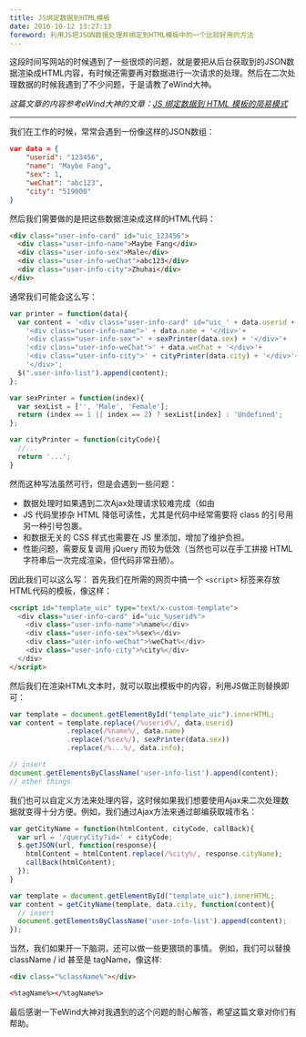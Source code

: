 ```yaml
---
title: JS绑定数据到HTML模板
date: 2016-10-12 13:27:13
foreword: 利用JS把JSON数据处理并绑定到HTML模板中的一个比较好用的方法
---
```


这段时间写网站的时候遇到了一些很烦的问题，就是要把从后台获取到的JSON数据渲染成HTML内容，有时候还需要再对数据进行一次请求的处理。然后在二次处理数据的时候我遇到了不少问题，于是请教了eWind大神。

*这篇文章的内容参考eWind大神的文章：[JS 绑定数据到 HTML 模板的简易模式](http://ewind.us/2016/js-render-html-template/)*<!-- more -->

---

我们在工作的时候，常常会遇到一份像这样的JSON数组：

```JSON
var data = {
	"userid": "123456", 
	"name": "Maybe Fang", 
	"sex": 1, 
	"weChat": "abc123", 
	"city": "519000" 
}
```

然后我们需要做的是把这些数据渲染成这样的HTML代码：

```HTML
<div class="user-info-card" id="uic_123456">
  <div class="user-info-name">Maybe Fang</div>
  <div class="user-info-sex">Male</div>
  <div class="user-info-weChat">abc123</div>
  <div class="user-info-city">Zhuhai</div>
</div>
```

通常我们可能会这么写：

```JavaScript
var printer = function(data){
  var content = '<div class="user-info-card" id="uic_' + data.userid + '">'+
    '<div class="user-info-name">' + data.name + '</div>'+
    '<div class="user-info-sex">' + sexPrinter(data.sex) + '</div>'+
    '<div class="user-info-weChat">' + data.weChat + '</div>'+
    '<div class="user-info-city">' + cityPrinter(data.city) + '</div>'+
    '</div>';
  $(".user-info-list").append(content);
};

var sexPrinter = function(index){
  var sexList = ['', 'Male', 'Female'];
  return (index == 1 || index == 2) ? sexList[index] : 'Undefined';
};

var cityPrinter = function(cityCode){
  //...
  return '...';
}
```

然而这种写法虽然可行，但是会遇到一些问题：
- 数据处理时如果遇到二次Ajax处理请求较难完成（如由
- JS 代码里掺杂 HTML 降低可读性，尤其是代码中经常需要将 class 的引号用另一种引号包裹。
- 和数据无关的 CSS 样式也需要在 JS 里添加，增加了维护负担。
- 性能问题，需要反复调用 jQuery 而较为低效（当然也可以在手工拼接 HTML 字符串后一次完成渲染，但代码非常丑陋）。

因此我们可以这么写：
首先我们在所需的网页中搞一个 `<script>` 标签来存放HTML代码的模板，像这样：

```HTML
<script id="template_uic" type="text/x-custom-template">
  <div class="user-info-card" id="uic_%userid%">
    <div class="user-info-name">%name%</div>
    <div class="user-info-sex">%sex%</div>
    <div class="user-info-weChat">%weChat%</div>
    <div class="user-info-city">%city%</div>
  </div>
</script>
```

然后我们在渲染HTML文本时，就可以取出模板中的内容，利用JS做正则替换即可：

```JavaScript
var template = document.getElementById("template_uic").innerHTML;
var content = template.replace(/%userid%/, data.userid)
              .replace(/%name%/, data.name)
              .replace(/%sex%/), sexPrinter(data.sex))
              .replace(/%...%/, data.info);

// insert
document.getElementsByClassName('user-info-list').append(content);
// other things
```

我们也可以自定义方法来处理内容，这时候如果我们想要使用Ajax来二次处理数据就变得十分方便。例如，我们通过Ajax方法来通过邮编获取城市名：

```JavaScript
var getCityName = function(htmlContent, cityCode, callBack){
  var url = '/queryCity?id=' + cityCode;
  $.getJSON(url, function(response){
    htmlContent = htmlContent.replace(/%city%/, response.cityName);
    callBack(htmlContent);
  });
}

var template = document.getElementById("template_uic").innerHTML;
var content = getCityName(template, data.city, function(content){
  // insert
  document.getElementsByClassName('user-info-list').append(content);
});
```

当然，我们如果开一下脑洞，还可以做一些更猥琐的事情。
例如，我们可以替换 className / id 甚至是 tagName，像这样:

```HTML
<div class="%className%"></div>

<%tagName%></%tagName%>
```

最后感谢一下eWind大神对我遇到的这个问题的耐心解答，希望这篇文章对你们有帮助。